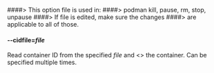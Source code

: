 ####> This option file is used in:
####>   podman kill, pause, rm, stop, unpause
####> If file is edited, make sure the changes
####> are applicable to all of those.
#### **--cidfile**=*file*

Read container ID from the specified *file* and <<subcommand>> the container.
Can be specified multiple times.
